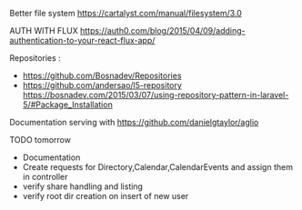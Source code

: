 Better file system
https://cartalyst.com/manual/filesystem/3.0

AUTH WITH FLUX
https://auth0.com/blog/2015/04/09/adding-authentication-to-your-react-flux-app/

Repositories :
 - https://github.com/Bosnadev/Repositories
 - https://github.com/andersao/l5-repository
 https://bosnadev.com/2015/03/07/using-repository-pattern-in-laravel-5/#Package_Installation


Documentation serving with
https://github.com/danielgtaylor/aglio

TODO tomorrow
- Documentation
- Create requests for Directory,Calendar,CalendarEvents and assign them in controller
- verify share handling and listing
- verify root dir creation on insert of new user
